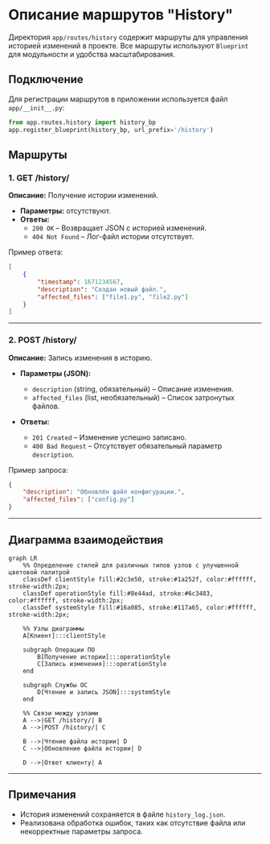 # Описание маршрутов "History"

Директория `app/routes/history` содержит маршруты для управления историей изменений в проекте. Все маршруты используют `Blueprint` для модульности и удобства масштабирования.

## Подключение
Для регистрации маршрутов в приложении используется файл `app/__init__.py`:
```python
from app.routes.history import history_bp
app.register_blueprint(history_bp, url_prefix='/history')
```

## Маршруты

### 1. **GET /history/**
**Описание:** Получение истории изменений.

- **Параметры:** отсутствуют.
- **Ответы:**
  - `200 OK` – Возвращает JSON с историей изменений.
  - `404 Not Found` – Лог-файл истории отсутствует.

Пример ответа:
```json
[
    {
        "timestamp": 1671234567,
        "description": "Создан новый файл.",
        "affected_files": ["file1.py", "file2.py"]
    }
]
```

---

### 2. **POST /history/**
**Описание:** Запись изменения в историю.

- **Параметры (JSON):**
  - `description` (string, обязательный) – Описание изменения.
  - `affected_files` (list, необязательный) – Список затронутых файлов.

- **Ответы:**
  - `201 Created` – Изменение успешно записано.
  - `400 Bad Request` – Отсутствует обязательный параметр `description`.

Пример запроса:
```json
{
    "description": "Обновлён файл конфигурации.",
    "affected_files": ["config.py"]
}
```

---

## Диаграмма взаимодействия

```mermaid
graph LR
    %% Определение стилей для различных типов узлов с улучшенной цветовой палитрой
    classDef clientStyle fill:#2c3e50, stroke:#1a252f, color:#ffffff, stroke-width:2px;
    classDef operationStyle fill:#8e44ad, stroke:#6c3483, color:#ffffff, stroke-width:2px;
    classDef systemStyle fill:#16a085, stroke:#117a65, color:#ffffff, stroke-width:2px;

    %% Узлы диаграммы
    A[Клиент]:::clientStyle

    subgraph Операции ПО
        B[Получение истории]:::operationStyle
        C[Запись изменения]:::operationStyle
    end

    subgraph Службы ОС
        D[Чтение и запись JSON]:::systemStyle
    end

    %% Связи между узлами
    A -->|GET /history/| B
    A -->|POST /history/| C

    B -->|Чтение файла истории| D
    C -->|Обновление файла истории| D

    D -->|Ответ клиенту| A
```

---

## Примечания
- История изменений сохраняется в файле `history_log.json`.
- Реализована обработка ошибок, таких как отсутствие файла или некорректные параметры запроса.
